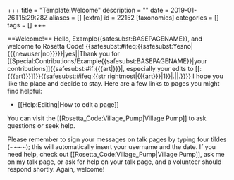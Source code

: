 +++
title = "Template:Welcome"
description = ""
date = 2019-01-26T15:29:28Z
aliases = []
[extra]
id = 22152
[taxonomies]
categories = []
tags = []
+++

==Welcome!==
Hello, <noinclude>Example</noinclude><includeonly>{{safesubst:<noinclude />BASEPAGENAME}}</includeonly>, and welcome to Rosetta Code! {{safesubst:<noinclude />#ifeq:{{safesubst:<noinclude />Yesno|{{{newuser|no}}}}}|yes||Thank you for [[Special:Contributions/<noinclude>Example</noinclude><includeonly>{{safesubst:<noinclude />BASEPAGENAME}}</includeonly>|your contributions]]{{safesubst:<noinclude />#if:{{{art|}}}|, especially your edits to [[:{{{art}}}]]}}{{safesubst:<noinclude />#ifeq:{{str rightmost|{{{art}}}|1}}|.||.}}}} I hope you like the place and decide to stay. Here are a few links to pages you might find helpful:
* [[Help:Editing|How to edit a page]] 

You can visit the [[Rosetta_Code:Village_Pump|Village Pump]] to ask questions or seek help.

Please remember to sign your messages on talk pages by typing four tildes (<nowiki>~~~~</nowiki>); this will automatically insert your username and the date. If you need help, check out [[Rosetta_Code:Village_Pump|Village Pump]], ask me on my talk page, or ask for help on your talk page, and a volunteer should respond shortly. Again, welcome!
